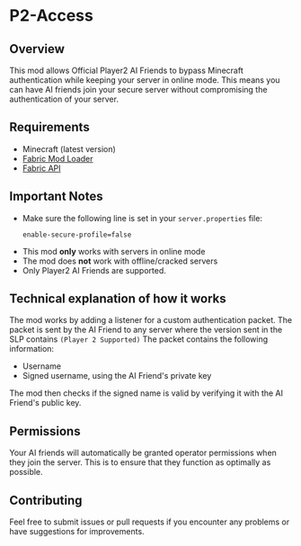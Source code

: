 # P2-Access

## Overview

This mod allows Official Player2 AI Friends to bypass Minecraft authentication while keeping your server in online mode. 
This means you can have AI friends join your secure server without compromising the authentication of your server.


## Requirements

- Minecraft (latest version)
- [Fabric Mod Loader](https://fabricmc.net/use/installer/)
- [Fabric API](https://modrinth.com/mod/fabric-api)


## Important Notes
- Make sure the following line is set in your `server.properties` file:
   ```
   enable-secure-profile=false
   ```
- This mod **only** works with servers in online mode
- The mod does **not** work with offline/cracked servers
- Only Player2 AI Friends are supported.

## Technical explanation of how it works
The mod works by adding a listener for a custom authentication packet. The packet is sent by the AI Friend to any server where the version sent in the SLP contains `(Player 2 Supported)`
The packet contains the following information:
- Username
- Signed username, using the AI Friend's private key

The mod then checks if the signed name is valid by verifying it with the AI Friend's public key.

## Permissions
Your AI friends will automatically be granted operator permissions when they join the server. This is to ensure that they function as optimally as possible.

## Contributing

Feel free to submit issues or pull requests if you encounter any problems or have suggestions for improvements.